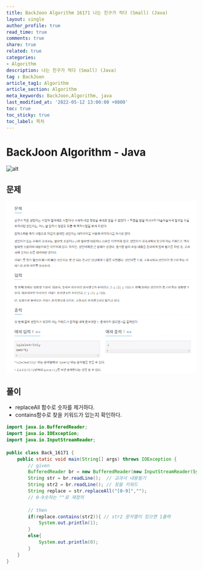```yaml
---
title: BackJoon Algorithm 16171 나는 친구가 적다 (Small) (Java)
layout: single
author_profile: true
read_time: true
comments: true
share: true
related: true
categories:
- Algorithm
description: 나는 친구가 적다 (Small) (Java)
tag : BackJoon
article_tag1: Algorithm
article_section: Algorithm
meta_keywords: BackJoon,Algorithm, java
last_modified_at: '2022-05-12 13:00:00 +0800'
toc: true
toc_sticky: true
toc_label: 목차
---
```


BackJoon Algorithm - Java
====================

![alt](https://d2gd6pc034wcta.cloudfront.net/images/logo@2x.png)

## 문제

![alt](/assets/images/post/Algorithm/16171.png)



## 풀이

* replaceAll 함수로 숫자를 제거하다.
* contains함수로 찾을 키워드가 있는지 확인하다.

```java
import java.io.BufferedReader;
import java.io.IOException;
import java.io.InputStreamReader;

public class Back_16171 {
    public static void main(String[] args) throws IOException {
        // given
        BufferedReader br = new BufferedReader(new InputStreamReader(System.in));
        String str = br.readLine();  // 교과서 내용필기
        String str2 = br.readLine(); // 찾을 키워드
        String replace = str.replaceAll("[0-9]","");
        // 0-9숫자는 ""로 재정의

        // then
        if(replace.contains(str2)){ // str2 문자열이 있으면 1출력
            System.out.println(1);  
        }
        else{
            System.out.println(0);
        }
    }
}

```


